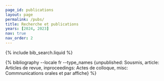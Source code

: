```yaml
---
page_id: publications
layout: page
permalink: /pubs/
title: Recherche et publications
years: [2024, 2023]
nav: true
nav_order: 2
---
```


<!-- _pages/publications.md -->

<!-- Bibsearch Feature -->

{% include bib_search.liquid %}

<div class="publications">

{% bibliography --locale fr --type_names {unpublished: Sousmis, article: Articles de revue, inproceedings: Actes de colloque, misc: Commnunications orales et par affiche} %}

</div>
